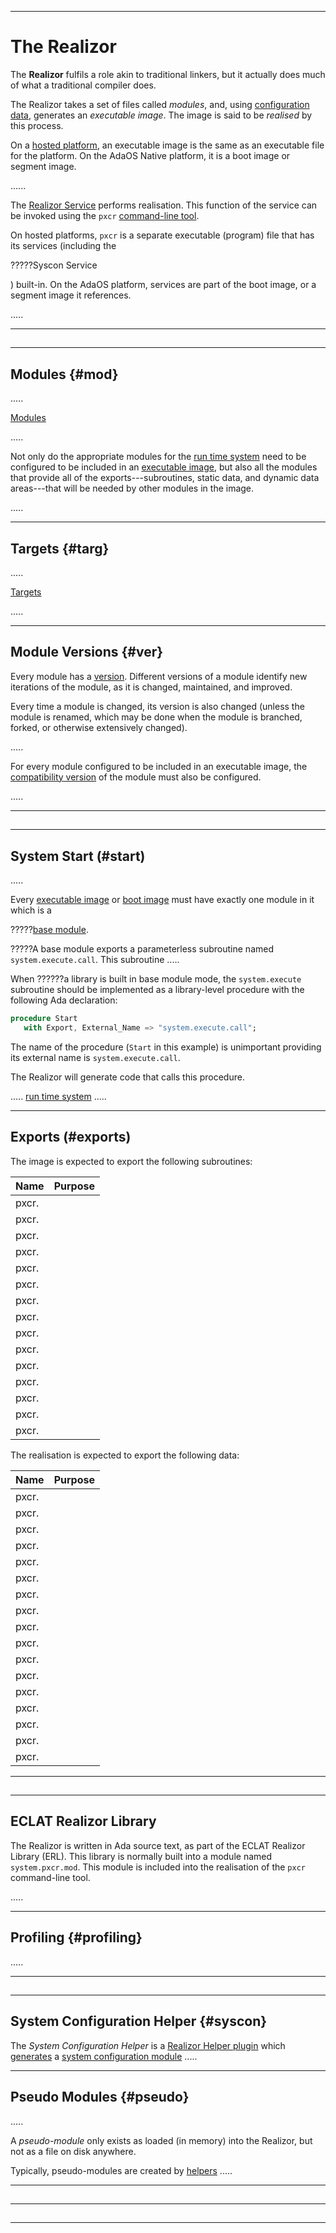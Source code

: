 -----------------------------------------------------------------------------------------------
# The Realizor

The __Realizor__ fulfils a role akin to traditional linkers, but it actually does much of what 
a traditional compiler does. 

The Realizor takes a set of files called _modules_, and, using [configuration
data](../intro/config.md), generates an _executable image_. The image is said to be _realised_
by this process. 

On a [hosted platform](targets.md#plat), an executable image is the same as an executable file
for the platform. On the AdaOS Native platform, it is a boot image or segment image. 

......

The [Realizor Service](../services/pxcr.md) performs realisation. This function of the service 
can be invoked using the `pxcr` [command-line tool](../tools/pxcr.md). 

On hosted platforms, `pxcr` is a separate executable (program) file that has its services
(including the 

?????Syscon Service

) built-in. On the AdaOS platform, services are part of the boot
image, or a segment image it references. 

.....



-----------------------------------------------------------------------------------------------
## 





-----------------------------------------------------------------------------------------------
## Modules {#mod}

.....

[Modules](modules.md)

.....




Not only do the appropriate modules for the [run time system](../rts/rts.md) need to be
configured to be included in an [executable image](#img), but also all the modules that provide
all of the exports---subroutines, static data, and dynamic data areas---that will be needed by
other modules in the image. 

.....







-----------------------------------------------------------------------------------------------
## Targets {#targ}

.....

[Targets](targets.md)

.....



-----------------------------------------------------------------------------------------------
## Module Versions {#ver}

Every module has a [version](../intro/versions.md). Different versions of a module identify new
iterations of the module, as it is changed, maintained, and improved. 

Every time a module is changed, its version is also changed (unless the module is renamed, 
which may be done when the module is branched, forked, or otherwise extensively changed). 



.....

For every module configured to be included in an executable image, the [compatibility
version](../intro/versions.md#comp) of the module must also be configured. 



.....





-----------------------------------------------------------------------------------------------
## 





-----------------------------------------------------------------------------------------------
## System Start (#start)

.....

Every [executable image](#img) or [boot image](#boot) must have exactly one module in it which is a 


?????[base module](../eclat/building.md#modes). 


?????A base module exports a parameterless subroutine named `system.execute.call`. This subroutine .....



When ??????a library is built in base module mode, the `system.execute` subroutine should be 
implemented as a library-level procedure with the following Ada declaration: 

```ada
procedure Start 
   with Export, External_Name => "system.execute.call";
```

The name of the procedure (`Start` in this example) is unimportant providing its external name 
is `system.execute.call`. 

The Realizor will generate code that calls this procedure. 



..... [run time system](#startup) .....






-----------------------------------------------------------------------------------------------
## Exports (#exports)

The image is expected to export the following subroutines:

| Name                   | Purpose
| ---------------------- | --------------------------------------------------------------------
| pxcr.                  | 
| pxcr.                  | 
| pxcr.                  | 
| pxcr.                  | 
| pxcr.                  | 
| pxcr.                  | 
| pxcr.                  | 
| pxcr.                  | 
| pxcr.                  | 
| pxcr.                  | 
| pxcr.                  | 
| pxcr.                  | 
| pxcr.                  | 
| pxcr.                  | 
| pxcr.                  | 

The realisation is expected to export the following data:

| Name                   | Purpose
| ---------------------- | --------------------------------------------------------------------
| pxcr.                  | 
| pxcr.                  | 
| pxcr.                  | 
| pxcr.                  | 
| pxcr.                  | 
| pxcr.                  | 
| pxcr.                  | 
| pxcr.                  | 
| pxcr.                  | 
| pxcr.                  | 
| pxcr.                  | 
| pxcr.                  | 
| pxcr.                  | 
| pxcr.                  | 
| pxcr.                  | 
| pxcr.                  | 
| pxcr.                  | 










-----------------------------------------------------------------------------------------------
## 





-----------------------------------------------------------------------------------------------
## ECLAT Realizor Library

The Realizor is written in Ada source text, as part of the ECLAT Realizor Library (ERL). This 
library is normally built into a module named `system.pxcr.mod`. This module is included into 
the realisation of the `pxcr` command-line tool. 

.....



-----------------------------------------------------------------------------------------------
## Profiling {#profiling}

.....





-----------------------------------------------------------------------------------------------
## 





-----------------------------------------------------------------------------------------------
## System Configuration Helper {#syscon}

The _System Configuration Helper_ is a [Realizor Helper plugin](helpers.md) which
[generates](../pxcr/modules.md#genmod) a [system configuration module](../config/sysconfig.md) 
.....











-----------------------------------------------------------------------------------------------
## Pseudo Modules {#pseudo}

.....

A _pseudo-module_ only exists as loaded (in memory) into the Realizor, but not as a file on
disk anywhere. 


Typically, pseudo-modules are created by [helpers](helpers.md) .....





-----------------------------------------------------------------------------------------------
## 





-----------------------------------------------------------------------------------------------
## 





-----------------------------------------------------------------------------------------------
## 





